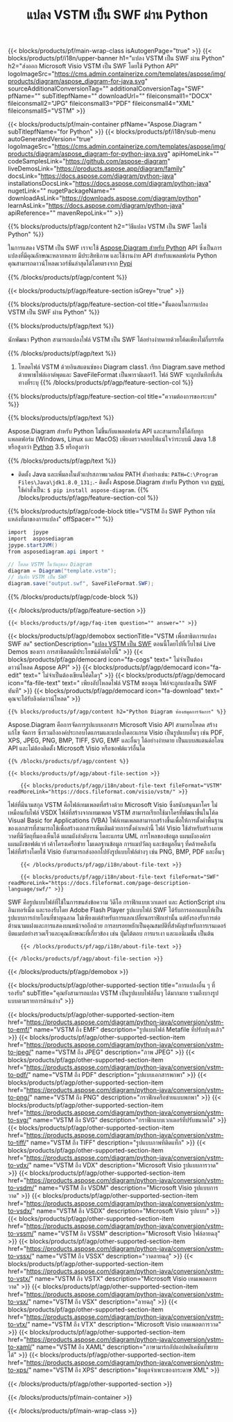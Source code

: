 ﻿---
title: แปลง VSTM เป็น SWF ผ่าน Python 
weight: 1960
url: /th/python-java/conversion/vstm-to-swf/ 
description: ตัวอย่างโค้ดการแปลง Python สำหรับรูปแบบ VSTM เป็นไฟล์ SWF ใช้โค้ดตัวอย่างนี้เพื่อแปลง VSTM เป็น SWF ภายในแอปพลิเคชันที่ใช้ Python
---
{{< blocks/products/pf/main-wrap-class isAutogenPage="true" >}}
{{< blocks/products/pf/i18n/upper-banner h1="แปลง VSTM เป็น SWF ผ่าน Python" h2="ส่งออก Microsoft Visio VSTM เป็น SWF โดยใช้ Python API" logoImageSrc="https://cms.admin.containerize.com/templates/aspose/img/products/diagram/aspose_diagram-for-java.svg" sourceAdditionalConversionTag="" additionalConversionTag="SWF" pfName="" subTitlepfName="" downloadUrl="" fileiconsmall1="DOCX" fileiconsmall2="JPG" fileiconsmall3="PDF" fileiconsmall4="XML" fileiconsmall5="VSTM" >}}

{{< blocks/products/pf/main-container pfName="Aspose.Diagram " subTitlepfName="for Python" >}}
{{< blocks/products/pf/i18n/sub-menu autoGeneratedVersion="true" logoImageSrc="https://cms.admin.containerize.com/templates/aspose/img/products/diagram/aspose_diagram-for-python-java.svg" apiHomeLink="" codeSamplesLink="https://github.com/aspose-diagram" liveDemosLink="https://products.aspose.app/diagram/family" docsLink="https://docs.aspose.com/diagram/python-java" installationsDocsLink="https://docs.aspose.com/diagram/python-java" nugetLink="" nugetPackageName="" downloadAsLink="https://downloads.aspose.com/diagram/python" learnAsLink="https://docs.aspose.com/diagram/python-java" apiReference="" mavenRepoLink="" >}}

{{% blocks/products/pf/agp/content h2="วิธีแปลง VSTM เป็น SWF โดยใช้ Python" %}}

 ในการแสดง VSTM เป็น SWF เราจะใช้
 [Aspose.Diagram สำหรับ Python](https://products.aspose.com/diagram/python-java/) 
 API ซึ่งเป็นการแปลงที่มีคุณลักษณะหลากหลาย มีประสิทธิภาพ และใช้งานง่าย API สำหรับแพลตฟอร์ม Python คุณสามารถดาวน์โหลดเวอร์ชันล่าสุดได้โดยตรงจาก
 [Pypi](https://pypi.org/project/aspose-diagram/) 

{{% /blocks/products/pf/agp/content %}}

{{< blocks/products/pf/agp/feature-section isGrey="true" >}}

{{% blocks/products/pf/agp/feature-section-col title="ขั้นตอนในการแปลง VSTM เป็น SWF ผ่าน Python" %}}

{{% blocks/products/pf/agp/text %}}

 นักพัฒนา Python สามารถแปลงไฟล์ VSTM เป็น SWF ได้อย่างง่ายดายด้วยโค้ดเพียงไม่กี่บรรทัด

{{% /blocks/products/pf/agp/text %}}

1. โหลดไฟล์ VSTM ด้วยอินสแตนซ์ของ Diagram class1. เรียก Diagram.save method ด้วยพาธไฟล์เอาต์พุตและ SaveFileFormat เป็นพารามิเตอร์1. ไฟล์ SWF จะถูกบันทึกที่เส้นทางที่ระบุ
{{% /blocks/products/pf/agp/feature-section-col %}}

{{% blocks/products/pf/agp/feature-section-col title="ความต้องการของระบบ" %}}

{{% blocks/products/pf/agp/text %}}

 Aspose.Diagram สำหรับ Python ไม่ขึ้นกับแพลตฟอร์ม API และสามารถใช้ได้กับทุกแพลตฟอร์ม (Windows, Linux และ MacOS) เพียงตรวจสอบให้แน่ใจว่าระบบมี Java 1.8 หรือสูงกว่า [Python](https://www.python.org/downloads/) 3.5 หรือสูงกว่า 
 
{{% /blocks/products/pf/agp/text %}}

- ติดตั้ง Java และเพิ่มลงในตัวแปรสภาพแวดล้อม PATH ตัวอย่างเช่น: <code>PATH=C:\Program Files\Java\jdk1.8.0_131;</code>.- ติดตั้ง Aspose.Diagram สำหรับ Python จาก <a href="https://pypi.org/project/aspose-diagram/">pypi</a>, ใช้คำสั่งเป็น: <code>$ pip install aspose-diagram</code>.
{{% /blocks/products/pf/agp/feature-section-col %}}

{{% blocks/products/pf/agp/code-block title="VSTM ถึง SWF Python รหัสแหล่งที่มาของการแปลง" offSpacer="" %}}

```cs
import  jpype     
import  asposediagram     
jpype.startJVM() 
from asposediagram.api import *

// โหลด VSTM ในวัตถุของ Diagram 
diagram = Diagram("template.vstm");
// บันทึก VSTM เป็น SWF 
diagram.save("output.swf", SaveFileFormat.SWF);   


```

{{% /blocks/products/pf/agp/code-block %}}

{{< /blocks/products/pf/agp/feature-section >}}

    {{< blocks/products/pf/agp/faq-item question="" answer="" >}}
 

<!-- aboutfile Starts -->

{{< blocks/products/pf/agp/demobox sectionTitle="VSTM เพื่อสาธิตการแปลง SWF สด" sectionDescription="[แปลง VSTM เป็น SWF](https://products.aspose.app/diagram/conversion/vstm-to-swf) ตอนนี้โดยไปที่เว็บไซต์ Live Demos ของเรา การสาธิตสดมีประโยชน์ดังต่อไปนี้" >}}
        {{< blocks/products/pf/agp/democard icon="fa-cogs" text=" ไม่จำเป็นต้องดาวน์โหลด Aspose API" >}}
        {{< blocks/products/pf/agp/democard icon="fa-edit" text=" ไม่จำเป็นต้องเขียนโค้ดใดๆ" >}}
        {{< blocks/products/pf/agp/democard icon="fa-file-text" text=" เพียงอัปโหลดไฟล์ VSTM ของคุณ ไฟล์จะถูกแปลงเป็น SWF ทันที" >}}
        {{< blocks/products/pf/agp/democard icon="fa-download" text=" คุณจะได้รับลิงค์ดาวน์โหลด" >}}

    {{% blocks/products/pf/agp/content h2="Python Diagram ห้องสมุดการจัดการ" %}}

 Aspose.Diagram คือการจัดการรูปแบบเอกสาร Microsoft Visio API สามารถโหลด สร้าง แก้ไข จัดการ ซึ่งรวมถึงองค์ประกอบไดแกรมและแปลงไดอะแกรม Visio เป็นรูปแบบอื่นๆ เช่น PDF, XPS, JPEG, PNG, BMP, TIFF, SVG, EMF และอื่นๆ ได้อย่างง่ายดาย เป็นแบบสแตนด์อโลน API และไม่ต้องติดตั้ง Microsoft Visio หรือซอฟต์แวร์อื่นใด  



    {{% /blocks/products/pf/agp/content %}}

    {{< blocks/products/pf/agp/about-file-section >}}

        {{< blocks/products/pf/agp/i18n/about-file-text fileFormat="VSTM" readMoreLink="https://docs.fileformat.com/visio/vstm/" >}}

ไฟล์ที่มีนามสกุล VSTM คือไฟล์เทมเพลตที่สร้างด้วย Microsoft Visio ซึ่งสนับสนุนมาโคร ไม่เหมือนกับไฟล์ VSDX ไฟล์ที่สร้างจากเทมเพลต VSTM สามารถเรียกใช้มาโครที่พัฒนาขึ้นในโค้ด Visual Basic for Applications (VBA) ไฟล์เทมเพลตสามารถสร้างขึ้นเพื่อให้การตั้งค่าพื้นฐานของเอกสารที่สามารถใช้เพื่อสร้างเอกสารเพิ่มเติมด้วยการตั้งค่าเหล่านี้ ไฟล์ Visio ใช้สำหรับสร้างภาพวาดที่มีวัตถุที่มองเห็นได้ แผนผังลำดับงาน ไดอะแกรม UML การไหลของข้อมูล แผนผังองค์กร แผนผังซอฟต์แวร์ เค้าโครงเครือข่าย โมเดลฐานข้อมูล การแมปวัตถุ และข้อมูลอื่นๆ ที่คล้ายคลึงกัน ไฟล์ที่สร้างโดยใช้ Visio ยังสามารถส่งออกไปยังรูปแบบไฟล์ต่างๆ เช่น PNG, BMP, PDF และอื่นๆ 


        {{< /blocks/products/pf/agp/i18n/about-file-text >}}

        {{< blocks/products/pf/agp/i18n/about-file-text fileFormat="SWF" readMoreLink="https://docs.fileformat.com/page-description-language/swf/" >}}

SWF คือรูปแบบไฟล์ที่ใช้ในการขนส่งข้อความ วิดีโอ กราฟิกแบบเวกเตอร์ และ ActionScript ผ่านอินเทอร์เน็ต และรองรับโดย Adobe Flash Player รูปแบบไฟล์ SWF ได้รับการออกแบบให้เป็นรูปแบบการถ่ายโอนที่ชาญฉลาด ไม่เพียงแต่สำหรับการแลกเปลี่ยนกราฟิกเท่านั้น แต่ยังรองรับการต่อต้านนามแฝงและการแสดงบนหน้าจออีกด้วย การลบรอยหยักเป็นคุณสมบัติที่สำคัญสำหรับการเรนเดอร์บิตแมปอย่างรวดเร็วและคุณลักษณะที่เกี่ยวข้อง เช่น ปุ่มโต้ตอบ การแรเงา และแอนิเมชั่น เป็นต้น


        {{< /blocks/products/pf/agp/i18n/about-file-text >}}

    {{< /blocks/products/pf/agp/about-file-section >}}

{{< /blocks/products/pf/agp/demobox >}}

<!-- aboutfile Ends -->

{{< blocks/products/pf/agp/other-supported-section title="การแปลงอื่น ๆ ที่รองรับ" subTitle="คุณยังสามารถแปลง VSTM เป็นรูปแบบไฟล์อื่นๆ ได้มากมาย รวมถึงบางรูปแบบตามรายการด้านล่าง" >}}

{{< blocks/products/pf/agp/other-supported-section-item href="https://products.aspose.com/diagram/python-java/conversion/vstm-to-emf/" name="VSTM ถึง EMF" description="รูปแบบไฟล์ Metafile ที่ปรับปรุงแล้ว" >}}
{{< blocks/products/pf/agp/other-supported-section-item href="https://products.aspose.com/diagram/python-java/conversion/vstm-to-jpeg/" name="VSTM ถึง JPEG" description="ภาพ JPEG" >}}
{{< blocks/products/pf/agp/other-supported-section-item href="https://products.aspose.com/diagram/python-java/conversion/vstm-to-pdf/" name="VSTM ถึง PDF" description="รูปแบบเอกสารพกพา" >}}
{{< blocks/products/pf/agp/other-supported-section-item href="https://products.aspose.com/diagram/python-java/conversion/vstm-to-png/" name="VSTM ถึง PNG" description="กราฟิกเครือข่ายแบบพกพา" >}}
{{< blocks/products/pf/agp/other-supported-section-item href="https://products.aspose.com/diagram/python-java/conversion/vstm-to-svg/" name="VSTM ถึง SVG" description="กราฟิกแบบเวกเตอร์ที่ปรับขนาดได้" >}}
{{< blocks/products/pf/agp/other-supported-section-item href="https://products.aspose.com/diagram/python-java/conversion/vstm-to-tiff/" name="VSTM ถึง TIFF" description="รูปแบบภาพที่ติดแท็ก" >}}
{{< blocks/products/pf/agp/other-supported-section-item href="https://products.aspose.com/diagram/python-java/conversion/vstm-to-vdx/" name="VSTM ถึง VDX" description="Microsoft Visio รูปแบบการวาด" >}}
{{< blocks/products/pf/agp/other-supported-section-item href="https://products.aspose.com/diagram/python-java/conversion/vstm-to-vsdm/" name="VSTM ถึง VSDM" description="Microsoft Visio รูปแบบการวาด" >}}
{{< blocks/products/pf/agp/other-supported-section-item href="https://products.aspose.com/diagram/python-java/conversion/vstm-to-vsdx/" name="VSTM ถึง VSDX" description="Microsoft Visio รูปแบบ" >}}
{{< blocks/products/pf/agp/other-supported-section-item href="https://products.aspose.com/diagram/python-java/conversion/vstm-to-vssm/" name="VSTM ถึง VSSM" description="Microsoft Visio ไฟล์ลายฉลุ" >}}
{{< blocks/products/pf/agp/other-supported-section-item href="https://products.aspose.com/diagram/python-java/conversion/vstm-to-vssx/" name="VSTM ถึง VSSX" description="วาดลายฉลุ" >}}
{{< blocks/products/pf/agp/other-supported-section-item href="https://products.aspose.com/diagram/python-java/conversion/vstm-to-vstx/" name="VSTM ถึง VSTX" description="Microsoft Visio เทมเพลตการวาด" >}}
{{< blocks/products/pf/agp/other-supported-section-item href="https://products.aspose.com/diagram/python-java/conversion/vstm-to-vsx/" name="VSTM ถึง VSX" description="ลายฉลุ" >}}
{{< blocks/products/pf/agp/other-supported-section-item href="https://products.aspose.com/diagram/python-java/conversion/vstm-to-vtx/" name="VSTM ถึง VTX" description="Microsoft Visio เทมเพลตการวาด" >}}
{{< blocks/products/pf/agp/other-supported-section-item href="https://products.aspose.com/diagram/python-java/conversion/vstm-to-xaml/" name="VSTM ถึง XAML" description="ภาษามาร์กอัปแอปพลิเคชันที่ขยายได้" >}}
{{< blocks/products/pf/agp/other-supported-section-item href="https://products.aspose.com/diagram/python-java/conversion/vstm-to-xps/" name="VSTM ถึง XPS" description="ข้อมูลจำเพาะของกระดาษ XML" >}}

{{< /blocks/products/pf/agp/other-supported-section >}}

{{< /blocks/products/pf/main-container >}}
    
{{< /blocks/products/pf/main-wrap-class >}}